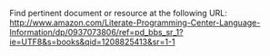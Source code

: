 Find pertinent document or resource at the following URL:
http://www.amazon.com/Literate-Programming-Center-Language-Information/dp/0937073806/ref=pd_bbs_sr_1?ie=UTF8&s=books&qid=1208825413&sr=1-1
